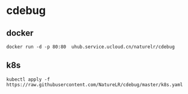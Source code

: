 # cdebug

## docker
```shell
docker run -d -p 80:80  uhub.service.ucloud.cn/naturelr/cdebug
```

## k8s
```shell
kubectl apply -f https://raw.githubusercontent.com/NatureLR/cdebug/master/k8s.yaml
```

